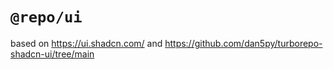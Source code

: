 # `@repo/ui`

based on https://ui.shadcn.com/ and https://github.com/dan5py/turborepo-shadcn-ui/tree/main
